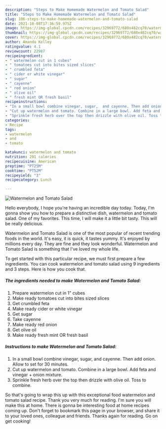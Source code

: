 ```yaml
---
description: "Steps to Make Homemade Watermelon and Tomato Salad"
title: "Steps to Make Homemade Watermelon and Tomato Salad"
slug: 106-steps-to-make-homemade-watermelon-and-tomato-salad
date: 2021-10-08T17:36:59.975Z
image: https://img-global.cpcdn.com/recipes/32969772/680x482cq70/watermelon-and-tomato-salad-recipe-main-photo.jpg
thumbnail: https://img-global.cpcdn.com/recipes/32969772/680x482cq70/watermelon-and-tomato-salad-recipe-main-photo.jpg
cover: https://img-global.cpcdn.com/recipes/32969772/680x482cq70/watermelon-and-tomato-salad-recipe-main-photo.jpg
author: Amanda Kelley
ratingvalue: 4.1
reviewcount: 22987
recipeingredient:
- " watermelon cut in 1 cubes"
- " tomatoes cut into bites sized slices"
- " crumbled feta"
- " cider or white vinegar"
- " sugar"
- " cayenne"
- " red onion"
- " olive oil"
- " fresh mint OR fresh basil"
recipeinstructions:
- "In a small bowl combine vinegar, sugar,  and cayenne. Then add onion. Allow to set for 30 minutes."
- "Cut up watermelon and tomato. Combine in a large bowl. Add feta and vinegar + onion mixture."
- "Sprinkle fresh herb over the top then drizzle with olive oil. Toss to combine."
categories:
- Recipe
tags:
- watermelon
- and
- tomato

katakunci: watermelon and tomato 
nutrition: 291 calories
recipecuisine: American
preptime: "PT25M"
cooktime: "PT52M"
recipeyield: "3"
recipecategory: Lunch

---
```



![Watermelon and Tomato Salad](https://img-global.cpcdn.com/recipes/32969772/680x482cq70/watermelon-and-tomato-salad-recipe-main-photo.jpg)

Hello everybody, I hope you're having an incredible day today. Today, I'm gonna show you how to prepare a distinctive dish, watermelon and tomato salad. One of my favorites. This time, I will make it a little bit tasty. This will be really delicious.

Watermelon and Tomato Salad is one of the most popular of recent trending foods in the world. It's easy, it is quick, it tastes yummy. It's enjoyed by millions every day. They are fine and they look wonderful. Watermelon and Tomato Salad is something that I've loved my whole life.




To get started with this particular recipe, we must first prepare a few ingredients. You can cook watermelon and tomato salad using 9 ingredients and 3 steps. Here is how you cook that.

<!--inarticleads1-->

##### The ingredients needed to make Watermelon and Tomato Salad:

1. Prepare  watermelon cut in 1&#34; cubes
1. Make ready  tomatoes cut into bites sized slices
1. Get  crumbled feta
1. Make ready  cider or white vinegar
1. Get  sugar
1. Take  cayenne
1. Make ready  red onion
1. Get  olive oil
1. Make ready  fresh mint OR fresh basil




<!--inarticleads2-->

##### Instructions to make Watermelon and Tomato Salad:

1. In a small bowl combine vinegar, sugar,  and cayenne. Then add onion. Allow to set for 30 minutes.
1. Cut up watermelon and tomato. Combine in a large bowl. Add feta and vinegar + onion mixture.
1. Sprinkle fresh herb over the top then drizzle with olive oil. Toss to combine.




So that's going to wrap this up with this exceptional food watermelon and tomato salad recipe. Thank you very much for reading. I'm sure you will make this at home. There is gonna be interesting food at home recipes coming up. Don't forget to bookmark this page in your browser, and share it to your loved ones, colleague and friends. Thanks again for reading. Go on get cooking!
